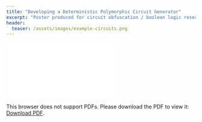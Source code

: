 ```yaml
---
title: "Developing a Deterministic Polymorphic Circuit Generator"
excerpt: "Poster produced for circuit obfuscation / boolean logic research as part of the Summer Undergraduate Research Fellowship (SURF) in 2019."
header:
  teaser: /assets/images/example-circuits.png
---
```


<object data="/assets/files/TrinityStroudPoster.pdf" type="application/pdf" width="700px" height="900px">
    <embed src="/assets/files/TrinityStroudPoster.pdf">
        <p>This browser does not support PDFs. Please download the PDF to view it: <a href="/assets/files/TrinityStroudPoster.pdf">Download PDF</a>.</p>
    </embed>
</object>
